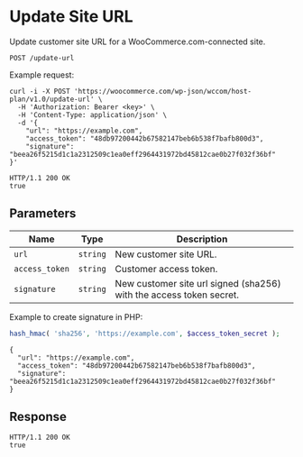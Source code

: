 # Update Site URL

Update customer site URL for a WooCommerce.com-connected site.

```
POST /update-url
```

Example request:

```
curl -i -X POST 'https://woocommerce.com/wp-json/wccom/host-plan/v1.0/update-url' \
  -H 'Authorization: Bearer <key>' \
  -H 'Content-Type: application/json' \
  -d '{
    "url": "https://example.com",
    "access_token": "48db97200442b67582147beb6b538f7bafb800d3",
    "signature": "beea26f5215d1c1a2312509c1ea0eff2964431972bd45812cae0b27f032f36bf"
}'

HTTP/1.1 200 OK
true
```

## Parameters

| Name | Type | Description |
| ---- | ---- | ----------- |
| `url` | `string` | New customer site URL. |
| `access_token` | `string` | Customer access token. |
| `signature` | `string` | New customer site url signed (sha256) with the access token secret. |

Example to create signature in PHP:

```php
hash_hmac( 'sha256', 'https://example.com', $access_token_secret );
```

```
{
  "url": "https://example.com",
  "access_token": "48db97200442b67582147beb6b538f7bafb800d3",
  "signature": "beea26f5215d1c1a2312509c1ea0eff2964431972bd45812cae0b27f032f36bf"
}
```

## Response

```
HTTP/1.1 200 OK
true
```
